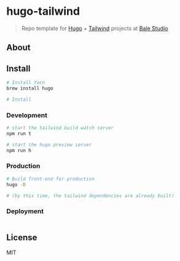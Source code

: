 # hugo-tailwind 

> Repo template for [Hugo](https://gohugo.io/) + [Tailwind](https://tailwindcss.com/) projects at [Bale Studio](https://bale.studio)

## About

## Install

```sh
# Install Yarn
brew install hugo

# Install 
```

### Development

```sh
# start the tailwind build watch server
npm run t 

# start the hugo preview server
npm run h
```

### Production

```sh
# Build front-end for production
hugo -D

# (by this time, the tailwind dependencies are already built)
```

### Deployment

```sh

```

## License

MIT
